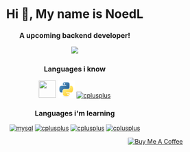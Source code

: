 <h1 align="center">Hi 👋, My name is NoedL</h1>
<h3 align="center">A upcoming backend developer!</h3>
<div align="center">
    <img src="https://lanyard.cnrad.dev/api/925538473044234260">
</div>

<h3 align="center">Languages i know</h3>
<p align="center">
    <a href="https://www.lua.org/" target="_blank" rel="noreferrer"><img src="https://upload.wikimedia.org/wikipedia/commons/thumb/c/cf/Lua-Logo.svg/1200px-Lua-Logo.svg.png" width="40" height="40"/></a>
    <a href="https://www.python.org/" target="_blank" rel="noreferrer"><img src="https://raw.githubusercontent.com/devicons/devicon/master/icons/python/python-original.svg" alt="python" width="40" height="40"/></a>
    <a href="https://tailwindcss.com/" target="_blank" rel="noreferrer"><img src="https://camo.githubusercontent.com/52643e404ca1a1d90beb0095ebddda4b16b8c30dfcfeb5d42355a2df037c7c8e/68747470733a2f2f7777772e766563746f726c6f676f2e7a6f6e652f6c6f676f732f7461696c77696e646373732f7461696c77696e646373732d69636f6e2e737667" alt="cplusplus" width="40" height="40"/></a> 
</p>

<h3 align="center">Languages i'm learning</h3>
<p align="center">
    <a href="https://www.mysql.com/" target="_blank" rel="noreferrer"><img src="https://www.vectorlogo.zone/logos/mysql/mysql-official.svg" alt="mysql" width="40" height="40"/></a>
    <a href="https://cplusplus.com/" target="_blank" rel="noreferrer"><img src="https://upload.wikimedia.org/wikipedia/commons/thumb/1/18/ISO_C%2B%2B_Logo.svg/1822px-ISO_C%2B%2B_Logo.svg.png" alt="cplusplus" height="40"/></a> 
    <a href="https://www.figma.com/" target="_blank" rel="noreferrer"><img src="https://camo.githubusercontent.com/e5c1b4b7d59d58f0607fede5dd922211257cd09031f3c2370308ab4e34356299/68747470733a2f2f7777772e766563746f726c6f676f2e7a6f6e652f6c6f676f732f6669676d612f6669676d612d69636f6e2e737667" alt="cplusplus" width="40" height="40"/></a> 
    <a href="https://www.java.com/" target="_blank" rel="noreferrer"><img src="https://upload.wikimedia.org/wikipedia/en/3/30/Java_programming_language_logo.svg" alt="cplusplus" width="40" height="40"/></a> 
</p>

<p align="right">
    <a href="https://ko-fi.com/noedl" target="_blank">
        <img src="https://storage.ko-fi.com/cdn/brandasset/v2/support_me_on_kofi_dark.png?_gl=1*a304av*_gcl_aw*R0NMLjE3Mzk4MDgwMzcuQ2p3S0NBaUEyY3U5QmhCaEVpd0FmdDZJeE9HV1dhOWFRNUFXb0NSajhjUTNiMEdWQi15UW45dGdLalVSZ1RYVW9iajVPV3ozTHJIaVlob0NpT3NRQXZEX0J3RQ..*_gcl_au*NDExNDczMjI3LjE3Mzk4MDg0MTI.*_ga*NzA2NTgzMTg5LjE3Mzk4MDgzNzI.*_ga_M13FZ7VQ2C*MTczOTgwODM3MS4xLjEuMTczOTgwODU2Mi4xLjAuMA.." alt="Buy Me A Coffee" width="200"/>
    </a>
</p>
